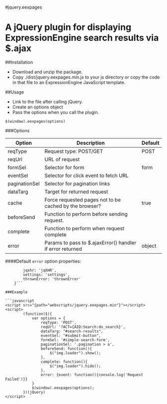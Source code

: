 #jquery.eexpages

A jQuery plugin for displaying ExpressionEngine search results  via $.ajax
===

##Installation

+ Download and unzip the package. 
+ Copy ./dist/jquery.eexpages.min.js
to your js directory or copy the code in that file to an ExpressionEngine
JavaScript template.

##Usage

+ Link to the file after calling jQuery.
+ Create an options object
+ Pass the options when you call the plugin.

`$(window).eexpages(options)`

###Options

| Option | Description | Default |
| --- | --- | --- | 
| reqType | Request type: POST/GET | POST |
| reqUrl | URL of request | |
| formSel | Selector for form | form |
| eventSel | Selector for click event to fetch URL | |
| paginationSel | Selector for pagination links | |
| dataTarg | Target for returned request | |
| cache | Force requested pages not to be cached by the browser? | true |
| beforeSend | Function to perform before sending request. | |
| complete | Function to perform when request complete | |
| error | Params to pass to $.ajaxError() handler if error returned | object |

####Default ```error``` option properties:

```{ event:function(){},
		jqxhr: 'jqXHR',
		settings: 'settings',
		thrownError: 'thrownError'
	}```
	
###Example
	
```javascript
<script src="{path="webscripts/jquery.eexpages.min"}"></script>
<script>
		(function($){
			var options = {
				reqType: 'POST',
				reqUrl: '?ACT={AID:Search:do_search}',
				dataTarg: "#search-results",
				eventSel: "#submit-button",
				formSel: '#simple-search-form',
				paginationSel: '.pagination > a',
				beforeSend: function(){
					$("img.loader").show();
				},
				complete: function(){
					$("img.loader").hide();
				},
				error: {event: function(){console.log('Request Failed')}}
			}
			$(window).eexpages(options);
		})(jQuery)
</script>
```
	

